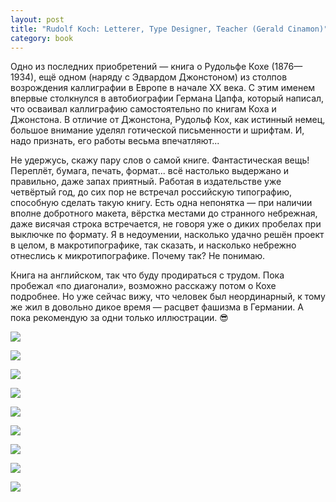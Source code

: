 ```yaml
---
layout: post
title: "Rudolf Koch: Letterer, Type Designer, Teacher (Gerald Cinamon)"
category: book
---
```

Одно из последних приобретений — книга о Рудольфе Кохе (1876—1934), ещё одном (наряду с Эдвардом Джонстоном) из столпов возрождения каллиграфии в Европе в начале XX века. С этим именем впервые столкнулся в автобиографии Германа Цапфа, который написал, что осваивал каллиграфию самостоятельно по книгам Коха и Джонстона. В отличие от Джонстона, Рудольф Кох, как истинный немец, большое внимание уделял готической письменности и шрифтам. И, надо признать, его работы весьма впечатляют...

Не удержусь, скажу пару слов о самой книге. Фантастическая вещь! Переплёт, бумага, печать, формат... всё настолько выдержано и правильно, даже запах приятный. Работая в издательстве уже четвёртый год, до сих пор не встречал российскую типографию, способную сделать такую книгу. Есть одна непонятка — при наличии вполне добротного макета, вёрстка местами до странного небрежная, даже висячая строка встречается, не говоря уже о диких пробелах при выключке по формату. Я в недоумении, насколько удачно решён проект в целом, в макротипографике, так сказать, и насколько небрежно отнеслись к микротипографике. Почему так? Не понимаю.

Книга на английском, так что буду продираться с трудом. Пока пробежал «по диагонали», возможно расскажу потом о Кохе подробнее. Но уже сейчас вижу, что человек был неординарный, к тому же жил в довольно дикое время — расцвет фашизма в Германии. А пока рекомендую за одни только иллюстрации. 😎

![](https://pics.livejournal.com/quillcraft/pic/001ak7t8)

![](https://pics.livejournal.com/quillcraft/pic/001apck3)

![](https://pics.livejournal.com/quillcraft/pic/001aq6st)

![](https://pics.livejournal.com/quillcraft/pic/001ar1be)

![](https://pics.livejournal.com/quillcraft/pic/001ashhh)

![](https://pics.livejournal.com/quillcraft/pic/001atcab)

![](https://pics.livejournal.com/quillcraft/pic/001awaay)

![](https://pics.livejournal.com/quillcraft/pic/001ax445)

![](https://pics.livejournal.com/quillcraft/pic/001ay0hq)
